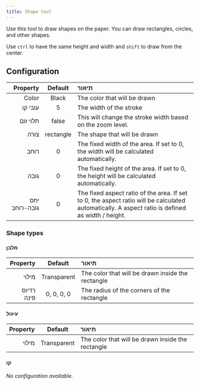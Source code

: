 ```yaml
---
title: Shape tool
---
```


Use this tool to draw shapes on the paper.
You can draw rectangles, circles, and other shapes.

Use `ctrl` to have the same height and width and `shift` to draw from the center.

## Configuration

|      Property |  Default  | תיאור                                                                                                                                                                                            |
| ------------: | :-------: | :----------------------------------------------------------------------------------------------------------------------------------------------------------------------------------------------- |
|         Color |   Black   | The color that will be drawn                                                                                                                                                                     |
|       עובי קו |     5     | The width of the stroke                                                                                                                                                                          |
|      תלוי זום |   false   | This will change the stroke width based on the zoom level.                                                                                                                       |
|          צורה | rectangle | The shape that will be drawn                                                                                                                                                                     |
|          רוחב |     0     | The fixed width of the area. If set to 0, the width will be calculated automatically.                                                                            |
|          גובה |     0     | The fixed height of the area. If set to 0, the height will be calculated automatically.                                                                          |
| יחס גובה-רוחב |     0     | The fixed aspect ratio of the area. If set to 0, the aspect ratio will be calculated automatically. A aspect ratio is defined as width / height. |

### Shape types

#### מלבן

|   Property |   Default   | תיאור                                             |
| ---------: | :---------: | :------------------------------------------------ |
|      מילוי | Transparent | The color that will be drawn inside the rectangle |
| רדיוס פינה |  0, 0, 0, 0 | The radius of the corners of the rectangle        |

#### עיגול

| Property |   Default   | תיאור                                             |
| -------: | :---------: | :------------------------------------------------ |
|    מילוי | Transparent | The color that will be drawn inside the rectangle |

#### קו

_No configuration available._
